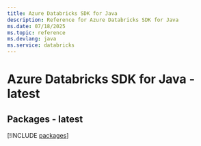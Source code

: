 ```yaml
---
title: Azure Databricks SDK for Java
description: Reference for Azure Databricks SDK for Java
ms.date: 07/18/2025
ms.topic: reference
ms.devlang: java
ms.service: databricks
---
```

# Azure Databricks SDK for Java - latest
## Packages - latest
[!INCLUDE [packages](databricks-index.md)]